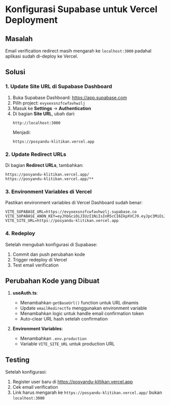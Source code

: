 # Konfigurasi Supabase untuk Vercel Deployment

## Masalah

Email verification redirect masih mengarah ke `localhost:3000` padahal aplikasi sudah di-deploy ke Vercel.

## Solusi

### 1. Update Site URL di Supabase Dashboard

1. Buka Supabase Dashboard: https://app.supabase.com
2. Pilih project: `evyxexsnzfcwfavhwzlj`
3. Masuk ke **Settings** → **Authentication**
4. Di bagian **Site URL**, ubah dari:
   ```
   http://localhost:3000
   ```
   Menjadi:
   ```
   https://posyandu-klitikan.vercel.app
   ```

### 2. Update Redirect URLs

Di bagian **Redirect URLs**, tambahkan:

```
https://posyandu-klitikan.vercel.app/
https://posyandu-klitikan.vercel.app/**
```

### 3. Environment Variables di Vercel

Pastikan environment variables di Vercel Dashboard sudah benar:

```
VITE_SUPABASE_URL=https://evyxexsnzfcwfavhwzlj.supabase.co
VITE_SUPABASE_ANON_KEY=eyJhbGciOiJIUzI1NiIsInR5cCI6IkpXVCJ9.eyJpc3MiOiJzdXBhYmFzZSIsInJlZiI6ImV2eXhleHNuemZjd2Zhdmh3emxqIiwicm9sZSI6ImFub24iLCJpYXQiOjE3NTI3NDM4NTYsImV4cCI6MjA2ODMxOTg1Nn0.ryjnYnvprSNkNEj8Xcu29VTfWpC7SrJ8cB51zrg50XU
VITE_SITE_URL=https://posyandu-klitikan.vercel.app
```

### 4. Redeploy

Setelah mengubah konfigurasi di Supabase:

1. Commit dan push perubahan kode
2. Trigger redeploy di Vercel
3. Test email verification

## Perubahan Kode yang Dibuat

1. **useAuth.ts**:

   - Menambahkan `getBaseUrl()` function untuk URL dinamis
   - Update `emailRedirectTo` menggunakan environment variable
   - Menambahkan logic untuk handle email confirmation token
   - Auto-clear URL hash setelah confirmation

2. **Environment Variables**:
   - Menambahkan `.env.production`
   - Variable `VITE_SITE_URL` untuk production URL

## Testing

Setelah konfigurasi:

1. Register user baru di https://posyandu-klitikan.vercel.app
2. Cek email verification
3. Link harus mengarah ke `https://posyandu-klitikan.vercel.app/` bukan `localhost:3000`
